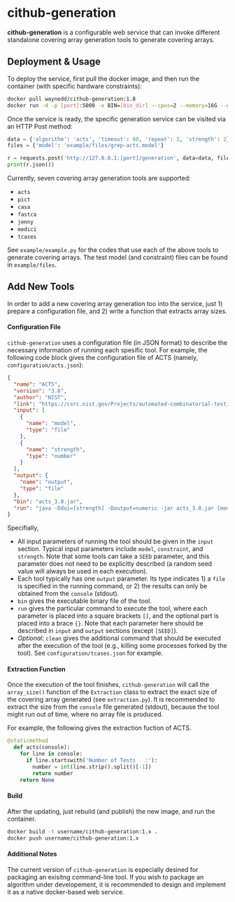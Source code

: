 # cithub-generation

**cithub-generation** is a configurable web service that can invoke different standalone covering array generation tools to generate covering arrays.



## Deployment & Usage

 To deploy the service, first pull the docker image, and then run the container (with specific hardware constraints):

```bash
docker pull waynedd/cithub-generation:1.8
docker run -d -p [port]:5000 -e BIN=[bin_dir] --cpus=2 --memory=16G --name [service_name] waynedd/cithub-generation:1.8
```

Once the service is ready, the specific generation service can be visited via an HTTP Post method:

```python
data = {'algorithm': 'acts', 'timeout': 60, 'repeat': 5, 'strength': 2}
files = {'model': 'example/files/grep-acts.model'}

r = requests.post('http://127.0.0.1:[port]/generation', data=data, files=files)
print(r.json())
```

Currently, seven covering array generation tools are supported:

* `acts`
* `pict`
* `casa`
* `fastca`
* `jenny`
* `medici`
* `tcases`

See `example/example.py` for the codes that use each of the above tools to generate covering arrays. The test model (and constraint) files can be found in  `example/files`. 



## Add New Tools

In order to add a new covering array generation too into the service, just 1) prepare a configuration file, and 2) write a function that extracts array sizes.

#### Configuration File

`cithub-generation` uses a configuration file (in JSON format) to describe the necessary information of running each spesific tool. For example, the following code block gives the configuration file of ACTS (namely, `configuration/acts.json`):

```json
{
  "name": "ACTS",
  "version": "3.0",
  "author": "NIST",
  "link": "https://csrc.nist.gov/Projects/automated-combinatorial-testing-for-software/downloadable-tools",
  "input": [
    {
      "name": "model",
      "type": "file"
    },
    {
      "name": "strength",
      "type": "number"
    }
  ],
  "output": {
    "name": "output",
    "type": "file"
  },
  "bin": "acts_3.0.jar",
  "run": "java -Ddoi=[strength] -Doutput=numeric -jar acts_3.0.jar [model] [output]"
}
```

Specifially,

* All input parameters of running the tool should be given in the `input` section. Typical input parameters include `model`, `constraint`, and `strength`. Note that some tools can take a `SEED`  parameter, and this parameter does not need to be explicitly described (a random seed value will always be used in each execution).
* Each tool typically has one `output` parameter. Its type indicates 1) a `file` is specified in the running command, or 2) the results can only be obtained from the `console` (stdout).
*  `bin` gives the executable binary file of the tool.
*  `run` gives the particular command to execute the tool, where each parameter is placed into a square brackets `[]`, and the optional part is placed into a brace `{}`. Note that each parameter here should be described in `input` and `output` sections (except `[SEED]`).
* *Optional*:  `clean` gives the additional command that should be executed after the execution of the tool (e.g., killing some processes forked by the tool). See `configuration/tcases.json` for example.



#### Extraction Function

Once the execution of the tool finishes,  `cithub-generation` will call the `array_size()` function of the `Extraction` class to extract the exact size of the covering array generated (see `extraction.py`). It is recommended to extract the size from the `console` file generated (stdout), because the tool might run out of time, where no array file is produced.

For example, the following gives the extraction fuction of ACTS.

```python
@staticmethod
  def acts(console):
    for line in console:
      if line.startswith('Number of Tests	:'):
        number = int(line.strip().split()[-1])
        return number
    return None
```



#### Build

After the updating, just rebuild (and publish) the new image, and run the container.

```bash
docker build -t username/cithub-generation:1.x .
docker push username/cithub-generation:1.x
```



#### Additional Notes

The current version of `cithub-generation` is especially desined for packaging an exisitng command-line tool. If you wish to package an algorithm under developement, it is recommended to design and implement it as a native docker-based web service.

